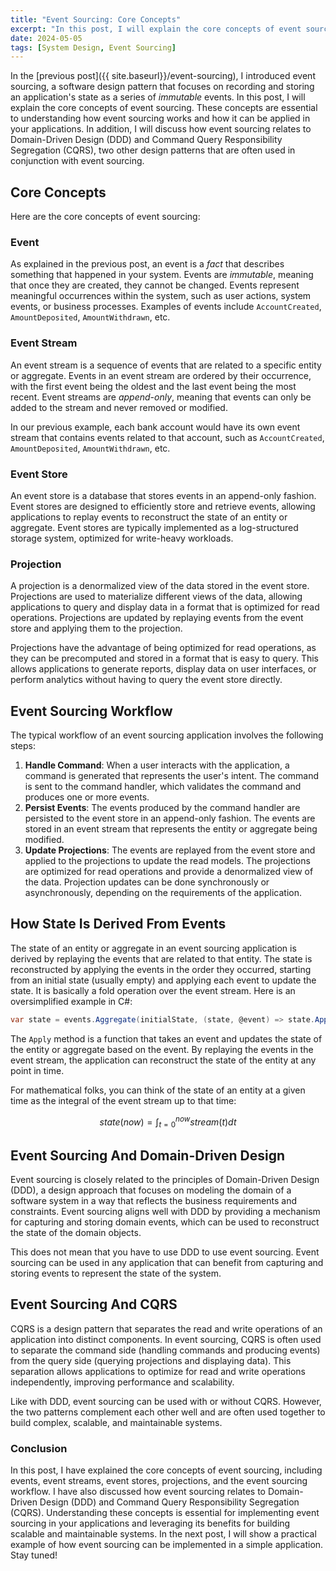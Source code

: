 ```yaml
---
title: "Event Sourcing: Core Concepts"
excerpt: "In this post, I will explain the core concepts of event sourcing as well as its relationship with Domain-Driven Design (DDD) and Command Query Responsibility Segregation (CQRS)."
date: 2024-05-05
tags: [System Design, Event Sourcing]
---
```


In the [previous post]({{ site.baseurl}}/event-sourcing), I introduced event sourcing, a software design pattern that focuses on recording and storing an application's state as a series of _immutable_ events. In this post, I will explain the core concepts of event sourcing. These concepts are essential to understanding how event sourcing works and how it can be applied in your applications. In addition, I will discuss how event sourcing relates to Domain-Driven Design (DDD) and Command Query Responsibility Segregation (CQRS), two other design patterns that are often used in conjunction with event sourcing.

## Core Concepts

Here are the core concepts of event sourcing:

### Event

As explained in the previous post, an event is a _fact_ that describes something that happened in your system. Events are _immutable_, meaning that once they are created, they cannot be changed. Events represent meaningful occurrences within the system, such as user actions, system events, or business processes. Examples of events include `AccountCreated`, `AmountDeposited`, `AmountWithdrawn`, etc.

### Event Stream

An event stream is a sequence of events that are related to a specific entity or aggregate. Events in an event stream are ordered by their occurrence, with the first event being the oldest and the last event being the most recent. Event streams are _append-only_, meaning that events can only be added to the stream and never removed or modified.

In our previous example, each bank account would have its own event stream that contains events related to that account, such as `AccountCreated`, `AmountDeposited`, `AmountWithdrawn`, etc.

### Event Store

An event store is a database that stores events in an append-only fashion. Event stores are designed to efficiently store and retrieve events, allowing applications to replay events to reconstruct the state of an entity or aggregate. Event stores are typically implemented as a log-structured storage system, optimized for write-heavy workloads.

### Projection

A projection is a denormalized view of the data stored in the event store. Projections are used to materialize different views of the data, allowing applications to query and display data in a format that is optimized for read operations. Projections are updated by replaying events from the event store and applying them to the projection.

Projections have the advantage of being optimized for read operations, as they can be precomputed and stored in a format that is easy to query. This allows applications to generate reports, display data on user interfaces, or perform analytics without having to query the event store directly.

## Event Sourcing Workflow

The typical workflow of an event sourcing application involves the following steps:

1. **Handle Command**: When a user interacts with the application, a command is generated that represents the user's intent. The command is sent to the command handler, which validates the command and produces one or more events.
2. **Persist Events**: The events produced by the command handler are persisted to the event store in an append-only fashion. The events are stored in an event stream that represents the entity or aggregate being modified.
3. **Update Projections**: The events are replayed from the event store and applied to the projections to update the read models. The projections are optimized for read operations and provide a denormalized view of the data. Projection updates can be done synchronously or asynchronously, depending on the requirements of the application.

## How State Is Derived From Events

The state of an entity or aggregate in an event sourcing application is derived by replaying the events that are related to that entity. The state is reconstructed by applying the events in the order they occurred, starting from an initial state (usually empty) and applying each event to update the state. It is basically a fold operation over the event stream. Here is an oversimplified example in C#:

```csharp
var state = events.Aggregate(initialState, (state, @event) => state.Apply(@event));
```

The `Apply` method is a function that takes an event and updates the state of the entity or aggregate based on the event. By replaying the events in the event stream, the application can reconstruct the state of the entity at any point in time.

For mathematical folks, you can think of the state of an entity at a given time as the integral of the event stream up to that time:

$$state(now) = \int_{t=0}^{now} stream(t) dt$$

## Event Sourcing And Domain-Driven Design

Event sourcing is closely related to the principles of Domain-Driven Design (DDD), a design approach that focuses on modeling the domain of a software system in a way that reflects the business requirements and constraints. Event sourcing aligns well with DDD by providing a mechanism for capturing and storing domain events, which can be used to reconstruct the state of the domain objects.

This does not mean that you have to use DDD to use event sourcing. Event sourcing can be used in any application that can benefit from capturing and storing events to represent the state of the system.

## Event Sourcing And CQRS

CQRS is a design pattern that separates the read and write operations of an application into distinct components. In event sourcing, CQRS is often used to separate the command side (handling commands and producing events) from the query side (querying projections and displaying data). This separation allows applications to optimize for read and write operations independently, improving performance and scalability.

Like with DDD, event sourcing can be used with or without CQRS. However, the two patterns complement each other well and are often used together to build complex, scalable, and maintainable systems.

### Conclusion

In this post, I have explained the core concepts of event sourcing, including events, event streams, event stores, projections, and the event sourcing workflow. I have also discussed how event sourcing relates to Domain-Driven Design (DDD) and Command Query Responsibility Segregation (CQRS). Understanding these concepts is essential for implementing event sourcing in your applications and leveraging its benefits for building scalable and maintainable systems. In the next post, I will show a practical example of how event sourcing can be implemented in a simple application. Stay tuned!
